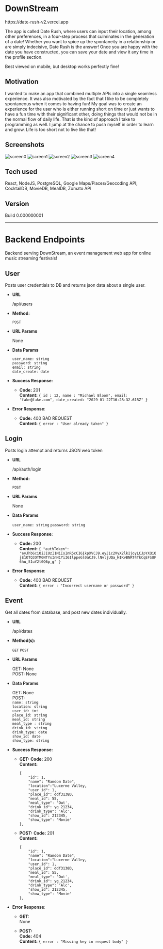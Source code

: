 # DownStream

https://date-rush-v2.vercel.app

The app is called Date Rush, where users can input their location, among other preferences, in a four-step process that culminates in the generation of a date! Whether you want to spice up the spontaneity in a relationship or are simply indecisive, Date Rush is the answer! Once you are happy with the date you have constructed, you can save your date and view it any time in the profile section.

Best viewed on mobile, but desktop works perfectly fine!

## Motivation

I wanted to make an app that combined multiple APIs into a single seamless experience. It was also motivated by the fact that I like to be completely spontaneous when it comes to having fun! My goal was to create an experience for the user who is either running short on time or just wants to have a fun time with their significant other, doing things that would not be in the normal flow of daily life. That is the kind of approach I take to programming as well. I jump at the chance to push myself in order to learn and grow. Life is too short not to live like that!

## Screenshots
![screen0](https://user-images.githubusercontent.com/61900464/92645494-c8bd7900-f299-11ea-90bf-6bad99791ef4.jpg)
![screen1](https://user-images.githubusercontent.com/61900464/92645502-cb1fd300-f299-11ea-862b-c9908f3afb4d.jpg)
![screen2](https://user-images.githubusercontent.com/61900464/92645509-cce99680-f299-11ea-8b69-4493cdbe130e.jpg)
![screen3](https://user-images.githubusercontent.com/61900464/92645513-cf4bf080-f299-11ea-964f-9267e22a307f.jpg)
![screen4](https://user-images.githubusercontent.com/61900464/92645516-d115b400-f299-11ea-9f2e-3deaf4332b04.jpg)

## Tech used

React, NodeJS, PostgreSQL, Google Maps/Places/Geocoding API, CocktailDB, MovieDB, MealDB, Zomato API

## Version

Build 0.000000001

----

# Backend Endpoints

Backend serving DownStream, an event management web app for online music streaming festivals!

**User**
----
  Posts user credentials to DB and returns json data about a single user.

* **URL**

  /api/users

* **Method:**

  `POST`
  
*  **URL Params**

   <!-- **Required:** -->
    None

* **Data Params**

   `user_name: string` <br />
   `password: string` <br />
   `email: string` <br />
   `date_create: date`

* **Success Response:**

  * **Code:** 201 <br />
    **Content:** `{ id : 12, name : "Michael Bloom", email: "fake@fake.com", date_created: "2029-01-22T16:28:32.615Z" }`
 
* **Error Response:**

  * **Code:** 400 BAD REQUEST <br />
    **Content:** `{ error : "User already taken" }`

**Login**
----
  Posts login attempt and returns JSON web token

* **URL**

  /api/auth/login

* **Method:**

  `POST`
  
*  **URL Params**

   <!-- **Required:** -->
    None

* **Data Params**

   `user_name: string`
   `password: string`

* **Success Response:**

  * **Code:** 200 <br />
    **Content:** `{ "authToken": "eyJhbGciOiJIUzI1NiIsInR5cCI6IkpXVCJ9.eyJ1c2VyX2lkIjoyLCJpYXQiOjE1OTQ3OTM0NTYsInN1YiI6IlppeGl0aCJ9.lNvljUQa_HIKvBNRT4TkCqEFSUP6hu_S1uY2t0Q6p_g" }`

 
* **Error Response:**

  * **Code:** 400 BAD REQUEST <br />
    **Content:** `{ error : "Incorrect username or password" }`

**Event**
----
  Get all dates from database, and post new dates individually.

* **URL**

  /api/dates

* **Method(s):**

  `GET`
  `POST`
  
*  **URL Params**

   GET: None <br />
   POST: None

* **Data Params**

    GET: None <br />
    POST: <br />
    `name: string` <br />
    `location: string`<br />
    `user_id: int` <br />
    `place_id: string` <br />
    `meal_id: string` <br />
    `meal_type : string` <br />
    `drink_id: string` <br />
    `drink_type: date` <br />
    `show_id: date` <br />
    `show_type: string` <br />

* **Success Response:**
  * **GET:**
    **Code:** 200 <br />
    **Content:** <br />
    ```    
    {
        "id": 1,
        "name": "Random Date",
        "location":"Lucerne Valley,
        "user_id": 1,
        "place_id": ddf3138D,
        "meal_id": 55,
        "meal_type": 'Out',
        "drink_id": yg_21234,
        "drink_type": 'Alc',
        "show_id": 212345,
        "show_type": 'Movie'
    },
    ```

  * **POST:**
    **Code:** 201 <br />
    **Content:** <br />
    ```    
    {
        "id": 1,
        "name": "Random Date",
        "location":"Lucerne Valley,
        "user_id": 1,
        "place_id": ddf3138D,
        "meal_id": 55,
        "meal_type": 'Out',
        "drink_id": yg_21234,
        "drink_type": 'Alc',
        "show_id": 212345,
        "show_type": 'Movie'
    },
    ```

 
* **Error Response:**

  * **GET:** <br />
    None

  * **POST:** <br />
    **Code:** 404 <br />
    **Content:** `{ error : "Missing key in request body" }`
